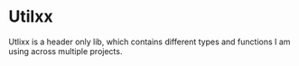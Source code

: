 # Utilxx
Utlixx is a header only lib, which contains different types and functions I am using across multiple projects.
